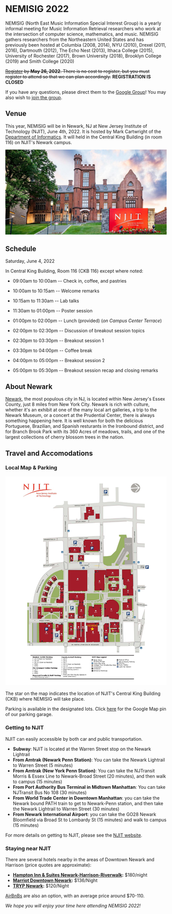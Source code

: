 # NEMISIG 2022

NEMISIG (North East Music Information Special Interest Group) is a yearly informal meeting for Music Information Retrieval researchers who work at the intersection of computer science, mathematics, and music. NEMISIG gathers researchers from the Northeastern United States and has previously been hosted at Columbia (2008, 2014), NYU (2010), Drexel (2011, 2016), Dartmouth (2012), The Echo Nest (2013), Ithaca College (2015), University of Rochester (2017), Brown University (2018), Brooklyn College (2019) and Smith College (2020)

~~[Register](https://docs.google.com/forms/d/e/1FAIpQLSd8qFsX0E-iSvKRIPhZrjBxCZ3pJn8I4xrWtzYY0y7db0oDuw/viewform) by **May 26, 2022**. There is no cost to register, but you must register to attend so that we can plan accordingly.~~ **REGISTRATION IS CLOSED**

If you have any questions, please direct them to the [Google Group](mailto:nemisig@googlegroups.com)! You may also wish to [join the group](https://groups.google.com/forum/#!forum/nemisig).

## Venue 

This year, NEMISIG will be in Newark, NJ at New Jersey Institute of Technology (NJIT), June 4th, 2022. It is hosted by Mark Cartwright of the [Department of Informatics](https://informatics.njit.edu/). It will held in the Central King Building (in room 116) on NJIT's Newark campus.

![NJIT](/images/njit.jpg)

## Schedule

Saturday, June 4, 2022

In Central King Building, Room 116 (CKB 116) except where noted:

* 09:00am to 10:00am -- Check in, coffee, and pastries 
* 10:00am to 10:15am -- Welcome remarks 
* 10:15am to 11:30am -- Lab talks
* 11:30am to 01:00pm -- Poster session   

* 01:00pm to 02:00pm -- Lunch (provided) (*on Campus Center Terrace*)

* 02:00pm to 02:30pm -- Discussion of breakout session topics
* 02:30pm to 03:30pm -- Breakout session 1
* 03:30pm to 04:00pm -- Coffee break
* 04:00pm to 05:00pm -- Breakout session 2
* 05:00pm to 05:30pm -- Breakout session recap and closing remarks


## About Newark

[Newark](https://www.newarknj.gov/), the most populous city in NJ, is located within New Jersey's Essex County, just 8 miles from New York City. 
Newark is rich with culture, whether it's an exhibit at one of the many local art galleries, a trip to the Newark Museum, or a concert at the Prudential Center, there is always something happening here. It is well known for both the delicious Portuguese, Brazilian, and Spanish resturants in the Ironbound district, and for Branch Brook Park with its 360 Acres of meadows, trails, and one of the largest collections of cherry blossom trees in the nation.


## Travel and Accomodations
### Local Map & Parking

![A Map of NJIT](/images/njitmap.jpg)

The star on the map indicates the location of NJIT's Central King Building (CKB) where NEMISIG will take place.

Parking is available in the designated lots. Click [here](https://www.google.com/maps/place/NJIT+Parking+Deck/@40.7404915,-74.18098,17z/data=!4m12!1m6!3m5!1s0x89c2537c4867fa33:0x65c4a69c2f21ba5a!2sNJIT+Parking+Deck!8m2!3d40.7404875!4d-74.1787913!3m4!1s0x89c2537c4867fa33:0x65c4a69c2f21ba5a!8m2!3d40.7404875!4d-74.1787913) for the Google Map pin of our parking garage.


### Getting to NJIT

NJIT can easily accessible by both car and public transportation.

- **Subway**: NJIT is located at the Warren Street stop on the Newark Lightrail
- **From Amtrak (Newark Penn Station)**: You can take the Newark Lightrail to Warren Street (5 minutes)
- **From Amtrak (New York Penn Station)**: You can take the NJTransit Morris & Essex Line to Newark-Broad Street (20 minutes), and then walk to campus (15 minutes)
- **From Port Authority Bus Terminal in Midtown Manhattan**: You can take NJTransit Bus No 108 (30 minutes)
- **From World Trade Center in Downtown Manhattan**: you can take the Newark bound PATH train to get to Newark-Penn station, and then take the Newark Lightrail to Warren Street (30 minutes)
- **From Newark International Airport**: you can take the GO28 Newark Bloomfield via Broad St to Lombardy St (15 minutes) and walk to campus (15 minutes)


For more details on getting to NJIT, please see the [NJIT website](https://www.njit.edu/about/visiting-njit).

 
### Staying near NJIT

There are several hotels nearby in the areas of Downtown Newark and Harrison (price quotes are approximate):

- **[Hampton Inn & Suites Newark-Harrison-Riverwalk](https://www.hilton.com/en/hotels/nwkhshx-hampton-suites-newark-harrison-riverwalk/):** $180/night
- **[Marriot Downtown Newark](https://www.marriott.com/en-us/hotels/ewrdt-courtyard-newark-downtown/overview/):** $136/Night
- **[TRYP Newark](https://trypnewark.com/):** $120/Night

[AirBnBs](https://www.airbnb.com/s/Newark--NJ/all) are also an option, with an average price around $70-110.

*We hope you will enjoy your time here attending NEMISIG 2022!*
